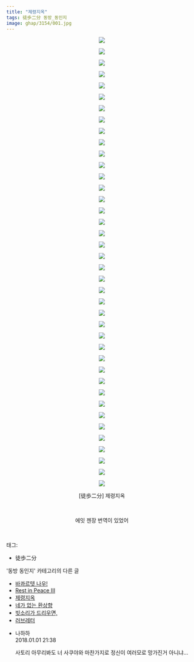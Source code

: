 ```yaml
---
title: "제령지옥"
tags: 徒歩二分 동방_동인지
image: ghap/3154/001.jpg
---
```

<div class="article">
<p style="text-align: center; clear: none; float: none;"><img src="{{ site.nasurl }}/ghap/3154/001.jpg"/></p>
<p style="text-align: center; clear: none; float: none;"><img src="{{ site.nasurl }}/ghap/3154/002.jpg"/></p>
<p style="text-align: center; clear: none; float: none;"><img src="{{ site.nasurl }}/ghap/3154/003.jpg"/></p>
<p style="text-align: center; clear: none; float: none;"><img src="{{ site.nasurl }}/ghap/3154/004.jpg"/></p>
<p style="text-align: center; clear: none; float: none;"><img src="{{ site.nasurl }}/ghap/3154/005.jpg"/></p>
<p style="text-align: center; clear: none; float: none;"><img src="{{ site.nasurl }}/ghap/3154/006.jpg"/></p>
<p style="text-align: center; clear: none; float: none;"><img src="{{ site.nasurl }}/ghap/3154/007.jpg"/></p>
<p style="text-align: center; clear: none; float: none;"><img src="{{ site.nasurl }}/ghap/3154/008.jpg"/></p>
<p style="text-align: center; clear: none; float: none;"><img src="{{ site.nasurl }}/ghap/3154/009.jpg"/></p>
<p style="text-align: center; clear: none; float: none;"><img src="{{ site.nasurl }}/ghap/3154/010.jpg"/></p>
<p style="text-align: center; clear: none; float: none;"><img src="{{ site.nasurl }}/ghap/3154/011.jpg"/></p>
<p style="text-align: center; clear: none; float: none;"><img src="{{ site.nasurl }}/ghap/3154/012.jpg"/></p>
<p style="text-align: center; clear: none; float: none;"><img src="{{ site.nasurl }}/ghap/3154/013.jpg"/></p>
<p style="text-align: center; clear: none; float: none;"><img src="{{ site.nasurl }}/ghap/3154/014.jpg"/></p>
<p style="text-align: center; clear: none; float: none;"><img src="{{ site.nasurl }}/ghap/3154/015.jpg"/></p>
<p style="text-align: center; clear: none; float: none;"><img src="{{ site.nasurl }}/ghap/3154/016.jpg"/></p>
<p style="text-align: center; clear: none; float: none;"><img src="{{ site.nasurl }}/ghap/3154/017.jpg"/></p>
<p style="text-align: center; clear: none; float: none;"><img src="{{ site.nasurl }}/ghap/3154/018.jpg"/></p>
<p style="text-align: center; clear: none; float: none;"><img src="{{ site.nasurl }}/ghap/3154/019.jpg"/></p>
<p style="text-align: center; clear: none; float: none;"><img src="{{ site.nasurl }}/ghap/3154/020.jpg"/></p>
<p style="text-align: center; clear: none; float: none;"><img src="{{ site.nasurl }}/ghap/3154/021.jpg"/></p>
<p style="text-align: center; clear: none; float: none;"><img src="{{ site.nasurl }}/ghap/3154/022.jpg"/></p>
<p style="text-align: center; clear: none; float: none;"><img src="{{ site.nasurl }}/ghap/3154/023.jpg"/></p>
<p style="text-align: center; clear: none; float: none;"><img src="{{ site.nasurl }}/ghap/3154/024.jpg"/></p>
<p style="text-align: center; clear: none; float: none;"><img src="{{ site.nasurl }}/ghap/3154/025.jpg"/></p>
<p style="text-align: center; clear: none; float: none;"><img src="{{ site.nasurl }}/ghap/3154/026.jpg"/></p>
<p style="text-align: center; clear: none; float: none;"><img src="{{ site.nasurl }}/ghap/3154/027.jpg"/></p>
<p style="text-align: center; clear: none; float: none;"><img src="{{ site.nasurl }}/ghap/3154/028.jpg"/></p>
<p style="text-align: center; clear: none; float: none;"><img src="{{ site.nasurl }}/ghap/3154/029.jpg"/></p>
<p style="text-align: center; clear: none; float: none;"><img src="{{ site.nasurl }}/ghap/3154/030.jpg"/></p>
<p style="text-align: center; clear: none; float: none;"><img src="{{ site.nasurl }}/ghap/3154/031.jpg"/></p>
<p style="text-align: center; clear: none; float: none;"><img src="{{ site.nasurl }}/ghap/3154/032.jpg"/></p>
<p style="text-align: center; clear: none; float: none;"><img src="{{ site.nasurl }}/ghap/3154/033.jpg"/></p>
<p style="text-align: center; clear: none; float: none;"><img src="{{ site.nasurl }}/ghap/3154/034.jpg"/></p>
<p style="text-align: center; clear: none; float: none;"><img src="{{ site.nasurl }}/ghap/3154/035.jpg"/></p>
<p style="text-align: center; clear: none; float: none;"><img src="{{ site.nasurl }}/ghap/3154/036.jpg"/></p>
<p style="text-align: center; clear: none; float: none;"><img src="{{ site.nasurl }}/ghap/3154/037.jpg"/></p>
<p style="text-align: center; clear: none; float: none;"><img src="{{ site.nasurl }}/ghap/3154/038.jpg"/></p>
<p style="text-align: center; clear: none; float: none;"><img src="{{ site.nasurl }}/ghap/3154/039.jpg"/></p>
<p style="text-align: center; clear: none; float: none;"><img src="{{ site.nasurl }}/ghap/3154/040.jpg"/></p>
<p style="text-align: center; clear: none; float: none;">[徒歩二分] 제령지옥</p>
<p style="text-align: center; clear: none; float: none;"><br/></p>
<p style="text-align: center; clear: none; float: none;">에잇 젠장 번역이 있었어</p>
<p><br/></p>
</div><div class="tagTrail">
<p>태그: </p>
<ul>
<li>徒歩二分</li>
</ul>
</div><div class="another">
<p>'동방 동인지' 카테고리의 다른 글</p>
<ul>
<li><a href="/2017-03-01-ghap_3157">바콰르텟 나우!</a></li>
<li><a href="/2017-03-01-ghap_3156">Rest in Peace III</a></li>
<li><a href="/2017-03-01-ghap_3154">제령지옥</a></li>
<li><a href="/2017-02-04-ghap_3144">네가 없는 환상향</a></li>
<li><a href="/2017-02-04-ghap_3143">빗소리가 드리우면,</a></li>
<li><a href="/2017-02-04-ghap_3142">러브레터</a></li>
</ul>
</div><div class="cb_module cb_fluid">
<div class="cb_wrt cb_profile">
<div class="comment">
<ul>
<li class="cb_thumb_off" id="comment15164282">
<div class="cb_comment_area">
<div class="cb_info_area">
<div class="cb_section">
<span class="cb_nick_name">나하하</span>
</div>
<div class="cb_section">
<span class="cb_date">2018.01.01 21:38 </span>
</div>
</div>
<div class="cb_dsc_comment">
<p class="cb_dsc">
											사토리 아무리봐도 너 사쿠야와 마찬가지로 정신이 여러모로 망가진거 아니냐…
										</p>
</div>
</div></li>
</ul>
</div>
</div><!-- commentList close -->
</div>